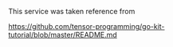 This service was taken reference from 

https://github.com/tensor-programming/go-kit-tutorial/blob/master/README.md


